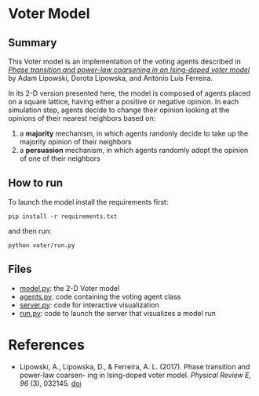 # Voter Model

## Summary

This Voter model is an implementation of the voting agents described in [*Phase transition and power-law coarsening in an Ising-doped voter model*](https://journals.aps.org/pre/abstract/10.1103/PhysRevE.96.032145) by Adam Lipowski, Dorota Lipowska, and António Luis Ferreira.

In its 2-D version presented here, the model is composed of agents placed on a square lattice, having either a positive or negative opinion. In each simulation step, agents decide to change their opinion looking at the opinions of their nearest neighbors based on:

1) a **majority** mechanism, in which agents randonly decide to take up the majority opinion of their neighbors
2) a **persuasion** mechanism, in which agents randomly adopt the opinion of one of their neighbors

## How to run

To launch the model install the requirements first:
```
pip install -r requirements.txt
```

and then run:
```
python voter/run.py
```

## Files

- [model.py](voter/model.py): the 2-D Voter model
- [agents.py](agents.py): code containing the voting agent class 
- [server.py](server.py): code for interactive visualization
- [run.py](run.py): code to launch the server that visualizes a model run

# References

- Lipowski, A., Lipowska, D., & Ferreira, A. L. (2017). Phase transition and power-law coarsen-
ing in Ising-doped voter model. *Physical Review E, 96* (3), 032145. [doi](https://doi.org/10.1103/PhysRevE.96.032145)
